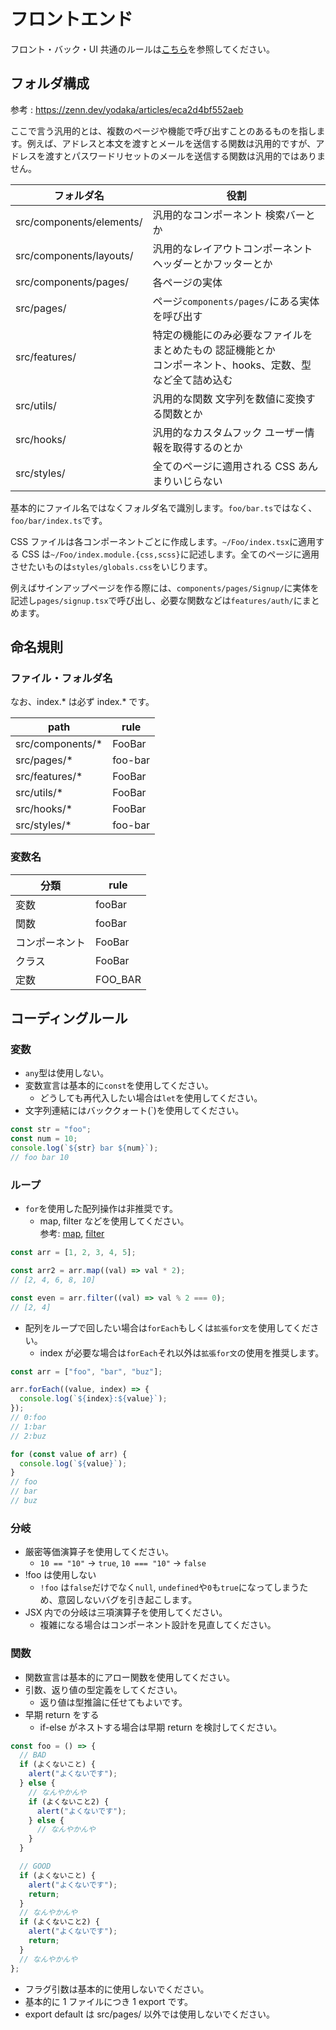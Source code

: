 # フロントエンド

フロント・バック・UI 共通のルールは[こちら](https://github.com/ishida-0622/u22-2023/blob/main/README.md)を参照してください。

## フォルダ構成

参考 : https://zenn.dev/yodaka/articles/eca2d4bf552aeb

ここで言う汎用的とは、複数のページや機能で呼び出すことのあるものを指します。例えば、アドレスと本文を渡すとメールを送信する関数は汎用的ですが、アドレスを渡すとパスワードリセットのメールを送信する関数は汎用的ではありません。

| フォルダ名               | 役割                                                                                                         |
| ------------------------ | ------------------------------------------------------------------------------------------------------------ |
| src/components/elements/ | 汎用的なコンポーネント 検索バーとか                                                                          |
| src/components/layouts/  | 汎用的なレイアウトコンポーネント ヘッダーとかフッターとか                                                    |
| src/components/pages/    | 各ページの実体                                                                                               |
| src/pages/               | ページ`components/pages/`にある実体を呼び出す                                                                |
| src/features/            | 特定の機能にのみ必要なファイルをまとめたもの 認証機能とか<br>コンポーネント、hooks、定数、型など全て詰め込む |
| src/utils/               | 汎用的な関数 文字列を数値に変換する関数とか                                                                  |
| src/hooks/               | 汎用的なカスタムフック ユーザー情報を取得するのとか                                                          |
| src/styles/              | 全てのページに適用される CSS あんまりいじらない                                                              |

基本的にファイル名ではなくフォルダ名で識別します。`foo/bar.ts`ではなく、`foo/bar/index.ts`です。

CSS ファイルは各コンポーネントごとに作成します。`~/Foo/index.tsx`に適用する CSS は`~/Foo/index.module.{css,scss}`に記述します。全てのページに適用させたいものは`styles/globals.css`をいじります。

例えばサインアップページを作る際には、`components/pages/Signup/`に実体を記述し`pages/signup.tsx`で呼び出し、必要な関数などは`features/auth/`にまとめます。

## 命名規則

### ファイル・フォルダ名

なお、index.\* は必ず index.\* です。

| path              | rule    |
| ----------------- | ------- |
| src/components/\* | FooBar  |
| src/pages/\*      | foo-bar |
| src/features/\*   | FooBar  |
| src/utils/\*      | FooBar  |
| src/hooks/\*      | FooBar  |
| src/styles/\*     | foo-bar |

### 変数名

| 分類           | rule    |
| -------------- | ------- |
| 変数           | fooBar  |
| 関数           | fooBar  |
| コンポーネント | FooBar  |
| クラス         | FooBar  |
| 定数           | FOO_BAR |

## コーディングルール

### 変数

- `any`型は使用しない。
- 変数宣言は基本的に`const`を使用してください。
  - どうしても再代入したい場合は`let`を使用してください。
- 文字列連結にはバッククォート(`)を使用してください。

```javascript
const str = "foo";
const num = 10;
console.log(`${str} bar ${num}`);
// foo bar 10
```

### ループ

- `for`を使用した配列操作は非推奨です。
  - map, filter などを使用してください。<br>
    参考: [map](https://developer.mozilla.org/ja/docs/Web/JavaScript/Reference/Global_Objects/Array/map), [filter](https://developer.mozilla.org/ja/docs/Web/JavaScript/Reference/Global_Objects/Array/filter)

```javascript
const arr = [1, 2, 3, 4, 5];

const arr2 = arr.map((val) => val * 2);
// [2, 4, 6, 8, 10]

const even = arr.filter((val) => val % 2 === 0);
// [2, 4]
```

- 配列をループで回したい場合は`forEach`もしくは`拡張for文`を使用してください。
  - index が必要な場合は`forEach`それ以外は`拡張for文`の使用を推奨します。

```javascript
const arr = ["foo", "bar", "buz"];

arr.forEach((value, index) => {
  console.log(`${index}:${value}`);
});
// 0:foo
// 1:bar
// 2:buz

for (const value of arr) {
  console.log(`${value}`);
}
// foo
// bar
// buz
```

### 分岐

- 厳密等価演算子を使用してください。
  - `10 == "10"` -> `true`, `10 === "10"` -> `false`
- !foo は使用しない
  - `!foo` は`false`だけでなく`null`, `undefined`や`0`も`true`になってしまうため、意図しないバグを引き起こします。
- JSX 内での分岐は三項演算子を使用してください。
  - 複雑になる場合はコンポーネント設計を見直してください。

### 関数

- 関数宣言は基本的にアロー関数を使用してください。
- 引数、返り値の型定義をしてください。
  - 返り値は型推論に任せてもよいです。
- 早期 return をする
  - if-else がネストする場合は早期 return を検討してください。

```javascript
const foo = () => {
  // BAD
  if (よくないこと) {
    alert("よくないです");
  } else {
    // なんやかんや
    if (よくないこと2) {
      alert("よくないです");
    } else {
      // なんやかんや
    }
  }

  // GOOD
  if (よくないこと) {
    alert("よくないです");
    return;
  }
  // なんやかんや
  if (よくないこと2) {
    alert("よくないです");
    return;
  }
  // なんやかんや
};
```

- フラグ引数は基本的に使用しないでください。
- 基本的に 1 ファイルにつき 1 export です。
- export default は src/pages/ 以外では使用しないでください。
